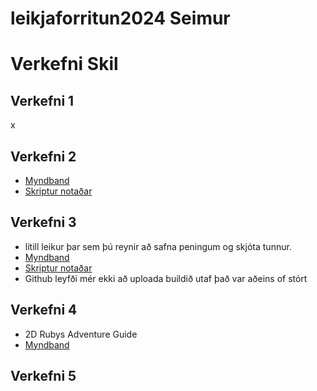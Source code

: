 # leikjaforritun2024 Seimur
# Verkefni Skil
## Verkefni 1
x
## Verkefni 2
-  [Myndband](https://youtu.be/Ex7Rb4agc8U)
-  [Skriptur notaðar](https://github.com/SerJunkan/LeikForr2024/tree/main/Verk2)
## Verkefni 3
- lítill leikur þar sem þú reynir að safna peningum og skjóta tunnur.
- [Myndband](https://www.youtube.com/watch?v=2nZt33E9ywA)
- [Skriptur notaðar](https://github.com/SerJunkan/LeikForr2024/tree/main/Verk3)
- Github leyfði mér ekki að uploada buildið utaf það var aðeins of stórt
## Verkefni 4
- 2D Rubys Adventure Guide
- [Myndband](https://www.youtube.com/watch?v=dwTyZBoO6cY)
## Verkefni 5
